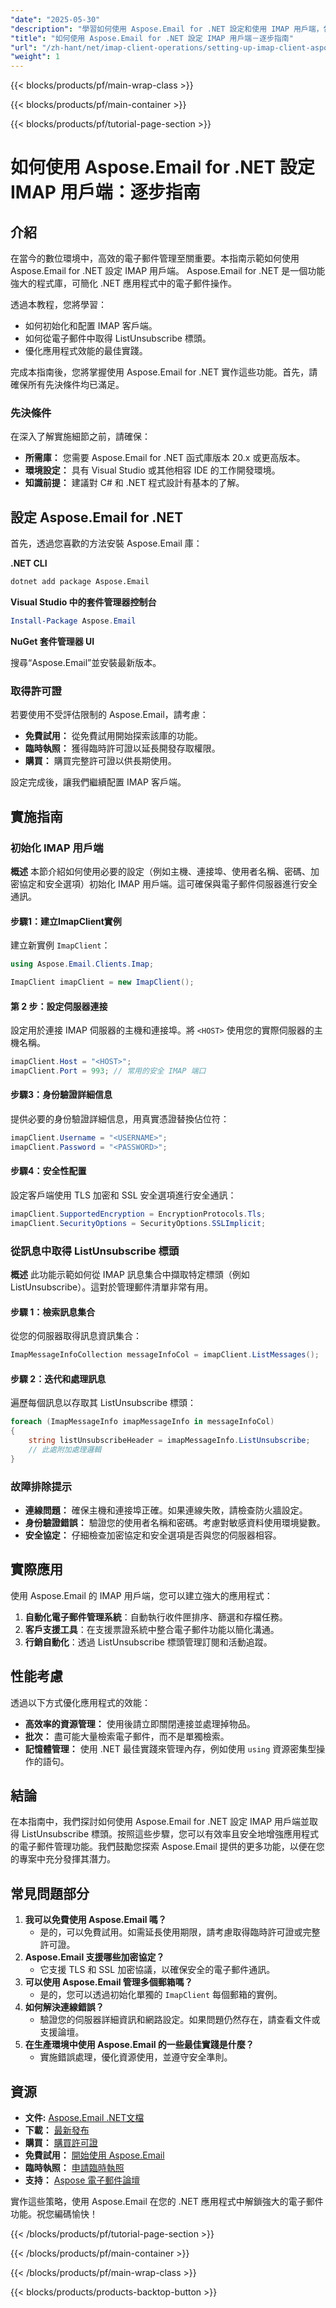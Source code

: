 ```yaml
---
"date": "2025-05-30"
"description": "學習如何使用 Aspose.Email for .NET 設定和使用 IMAP 用戶端，包括取得 ListUnsubscribe 標頭。非常適合需要整合電子郵件功能的開發人員。"
"title": "如何使用 Aspose.Email for .NET 設定 IMAP 用戶端－逐步指南"
"url": "/zh-hant/net/imap-client-operations/setting-up-imap-client-aspose-email-net/"
"weight": 1
---
```


{{< blocks/products/pf/main-wrap-class >}}

{{< blocks/products/pf/main-container >}}

{{< blocks/products/pf/tutorial-page-section >}}
# 如何使用 Aspose.Email for .NET 設定 IMAP 用戶端：逐步指南

## 介紹

在當今的數位環境中，高效的電子郵件管理至關重要。本指南示範如何使用 Aspose.Email for .NET 設定 IMAP 用戶端。 Aspose.Email for .NET 是一個功能強大的程式庫，可簡化 .NET 應用程式中的電子郵件操作。

透過本教程，您將學習：
- 如何初始化和配置 IMAP 客戶端。
- 如何從電子郵件中取得 ListUnsubscribe 標頭。
- 優化應用程式效能的最佳實踐。

完成本指南後，您將掌握使用 Aspose.Email for .NET 實作這些功能。首先，請確保所有先決條件均已滿足。

### 先決條件

在深入了解實施細節之前，請確保：
- **所需庫：** 您需要 Aspose.Email for .NET 函式庫版本 20.x 或更高版本。
- **環境設定：** 具有 Visual Studio 或其他相容 IDE 的工作開發環境。
- **知識前提：** 建議對 C# 和 .NET 程式設計有基本的了解。

## 設定 Aspose.Email for .NET

首先，透過您喜歡的方法安裝 Aspose.Email 庫：

**.NET CLI**

```bash
dotnet add package Aspose.Email
```

**Visual Studio 中的套件管理器控制台**

```powershell
Install-Package Aspose.Email
```

**NuGet 套件管理器 UI**

搜尋“Aspose.Email”並安裝最新版本。

### 取得許可證

若要使用不受評估限制的 Aspose.Email，請考慮：
- **免費試用：** 從免費試用開始探索該庫的功能。
- **臨時執照：** 獲得臨時許可證以延長開發存取權限。
- **購買：** 購買完整許可證以供長期使用。

設定完成後，讓我們繼續配置 IMAP 客戶端。

## 實施指南

### 初始化 IMAP 用戶端

**概述**
本節介紹如何使用必要的設定（例如主機、連接埠、使用者名稱、密碼、加密協定和安全選項）初始化 IMAP 用戶端。這可確保與電子郵件伺服器進行安全通訊。

#### 步驟1：建立ImapClient實例

建立新實例 `ImapClient`：

```csharp
using Aspose.Email.Clients.Imap;

ImapClient imapClient = new ImapClient();
```

#### 第 2 步：設定伺服器連接

設定用於連接 IMAP 伺服器的主機和連接埠。將 `<HOST>` 使用您的實際伺服器的主機名稱。

```csharp
imapClient.Host = "<HOST>";
imapClient.Port = 993; // 常用的安全 IMAP 端口
```

#### 步驟3：身份驗證詳細信息

提供必要的身份驗證詳細信息，用真實憑證替換佔位符：

```csharp
imapClient.Username = "<USERNAME>";
imapClient.Password = "<PASSWORD>";
```

#### 步驟4：安全性配置

設定客戶端使用 TLS 加密和 SSL 安全選項進行安全通訊：

```csharp
imapClient.SupportedEncryption = EncryptionProtocols.Tls;
imapClient.SecurityOptions = SecurityOptions.SSLImplicit;
```

### 從訊息中取得 ListUnsubscribe 標頭

**概述**
此功能示範如何從 IMAP 訊息集合中擷取特定標頭（例如 ListUnsubscribe）。這對於管理郵件清單非常有用。

#### 步驟 1：檢索訊息集合

從您的伺服器取得訊息資訊集合：

```csharp
ImapMessageInfoCollection messageInfoCol = imapClient.ListMessages();
```

#### 步驟 2：迭代和處理訊息

遍歷每個訊息以存取其 ListUnsubscribe 標頭：

```csharp
foreach (ImapMessageInfo imapMessageInfo in messageInfoCol)
{
    string listUnsubscribeHeader = imapMessageInfo.ListUnsubscribe;
    // 此處附加處理邏輯
}
```

### 故障排除提示
- **連線問題：** 確保主機和連接埠正確。如果連線失敗，請檢查防火牆設定。
- **身份驗證錯誤：** 驗證您的使用者名稱和密碼。考慮對敏感資料使用環境變數。
- **安全協定：** 仔細檢查加密協定和安全選項是否與您的伺服器相容。

## 實際應用
使用 Aspose.Email 的 IMAP 用戶端，您可以建立強大的應用程式：
1. **自動化電子郵件管理系統**：自動執行收件匣排序、篩選和存檔任務。
2. **客戶支援工具**：在支援票證系統中整合電子郵件功能以簡化溝通。
3. **行銷自動化**：透過 ListUnsubscribe 標頭管理訂閱和活動追蹤。

## 性能考慮
透過以下方式優化應用程式的效能：
- **高效率的資源管理：** 使用後請立即關閉連接並處理掉物品。
- **批次：** 盡可能大量檢索電子郵件，而不是單獨檢索。
- **記憶體管理：** 使用 .NET 最佳實踐來管理內存，例如使用 `using` 資源密集型操作的語句。

## 結論
在本指南中，我們探討如何使用 Aspose.Email for .NET 設定 IMAP 用戶端並取得 ListUnsubscribe 標頭。按照這些步驟，您可以有效率且安全地增強應用程式的電子郵件管理功能。我們鼓勵您探索 Aspose.Email 提供的更多功能，以便在您的專案中充分發揮其潛力。

## 常見問題部分
1. **我可以免費使用 Aspose.Email 嗎？**
   - 是的，可以免費試用。如需延長使用期限，請考慮取得臨時許可證或完整許可證。
2. **Aspose.Email 支援哪些加密協定？**
   - 它支援 TLS 和 SSL 加密協議，以確保安全的電子郵件通訊。
3. **可以使用 Aspose.Email 管理多個郵箱嗎？**
   - 是的，您可以透過初始化單獨的 `ImapClient` 每個郵箱的實例。
4. **如何解決連線錯誤？**
   - 驗證您的伺服器詳細資訊和網路設定。如果問題仍然存在，請查看文件或支援論壇。
5. **在生產環境中使用 Aspose.Email 的一些最佳實踐是什麼？**
   - 實施錯誤處理，優化資源使用，並遵守安全準則。

## 資源
- **文件:** [Aspose.Email .NET文檔](https://reference.aspose.com/email/net/)
- **下載：** [最新發布](https://releases.aspose.com/email/net/)
- **購買：** [購買許可證](https://purchase.aspose.com/buy)
- **免費試用：** [開始使用 Aspose.Email](https://releases.aspose.com/email/net/)
- **臨時執照：** [申請臨時執照](https://purchase.aspose.com/temporary-license/)
- **支持：** [Aspose 電子郵件論壇](https://forum.aspose.com/c/email/10)

實作這些策略，使用 Aspose.Email 在您的 .NET 應用程式中解鎖強大的電子郵件功能。祝您編碼愉快！

{{< /blocks/products/pf/tutorial-page-section >}}

{{< /blocks/products/pf/main-container >}}

{{< /blocks/products/pf/main-wrap-class >}}

{{< blocks/products/products-backtop-button >}}